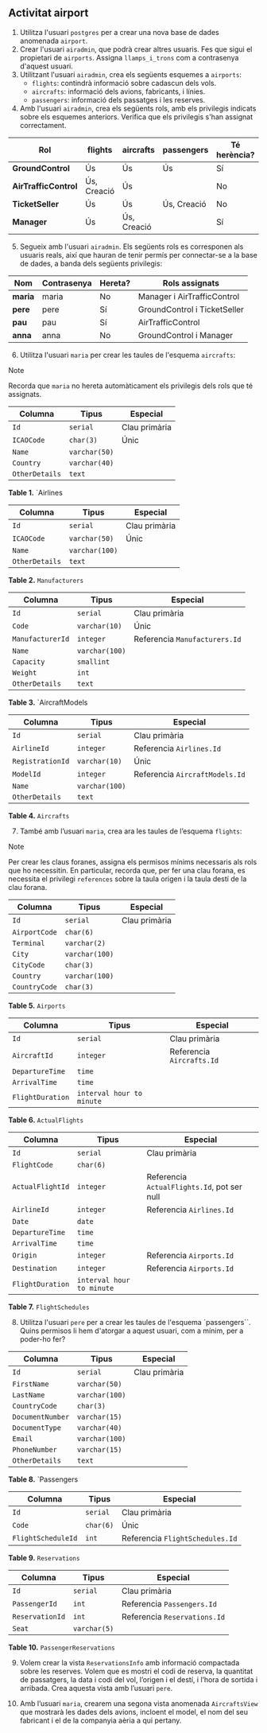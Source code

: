 ## Activitat airport

1. Utilitza l'usuari `postgres` per a crear una nova base de dades anomenada `airport`.
2. Crear l'usuari `airadmin`, que podrà crear altres usuaris. Fes que sigui el propietari de `airports`. Assigna `llamps_i_trons` com a contrasenya d'aquest usuari.
3. Utilitzant l'usuari `airadmin`, crea els següents esquemes a `airports`:
   - `flights`: contindrà informació sobre cadascun dels vols.
   - `aircrafts`: informació dels avions, fabricants, i línies.
   - `passengers`: informació dels passatges i les reserves.
4. Amb l'usuari `airadmin`, crea els següents rols, amb els privilegis indicats sobre els esquemes anteriors. Verifica que els privilegis s'han assignat correctament.

| Rol               | flights        | aircrafts      | passengers      | Té herència? |
|------------------|--------------|--------------|--------------|--------------|
| **GroundControl**    | Ús           | Ús           | Ús           | Sí           |
| **AirTrafficControl** | Ús, Creació  | Ús           |              | No           |
| **TicketSeller**     | Ús           | Ús           | Ús, Creació  | No           |
| **Manager**         | Ús           | Ús, Creació  |              | Sí           |

5. Segueix amb l'usuari `airadmin`. Els següents rols es corresponen als usuaris reals, així que hauran de tenir permís per connectar-se a la base de dades, a banda dels següents privilegis:

| Nom   | Contrasenya | Hereta? | Rols assignats                  |
|--------|-------------|---------|---------------------------------|
| **maria** | maria       | No      | Manager i AirTrafficControl    |
| **pere**  | pere        | Sí      | GroundControl i TicketSeller   |
| **pau**   | pau         | Sí      | AirTrafficControl              |
| **anna**  | anna        | No      | GroundControl i Manager        |

6. Utilitza l'usuari `maria` per crear les taules de l'esquema `aircrafts`:

> [!NOTE]  
> Recorda que `maria` no hereta automàticament els privilegis dels rols que té assignats.

| Columna       | Tipus         | Especial       |
|--------------|--------------|---------------|
| `Id`         | `serial`      | Clau primària |
| `ICAOCode`   | `char(3)`     | Únic          |
| `Name`       | `varchar(50)` |               |
| `Country`    | `varchar(40)` |               |
| `OtherDetails` | `text`      |               |

**Table 1.** `Airlines

| Columna       | Tipus         | Especial       |
|--------------|--------------|---------------|
| `Id`         | `serial`      | Clau primària |
| `ICAOCode`   | `varchar(50)` | Únic          |
| `Name`       | `varchar(100)`|               |
| `OtherDetails` | `text`      |               |

**Table 2.** `Manufacturers`

| Columna          | Tipus         | Especial                           |
|-----------------|--------------|-----------------------------------|
| `Id`            | `serial`      | Clau primària                    |
| `Code`          | `varchar(10)` | Únic                              |
| `ManufacturerId`| `integer`     | Referencia `Manufacturers.Id`    |
| `Name`          | `varchar(100)`|                                   |
| `Capacity`      | `smallint`    |                                   |
| `Weight`        | `int`         |                                   |
| `OtherDetails`  | `text`        |                                   |

**Table 3.** `AircraftModels

| Columna          | Tipus         | Especial                           |
|-----------------|--------------|-----------------------------------|
| `Id`            | `serial`      | Clau primària                    |
| `AirlineId`     | `integer`     | Referencia `Airlines.Id`         |
| `RegistrationId`| `varchar(10)` | Únic                              |
| `ModelId`       | `integer`     | Referencia `AircraftModels.Id`   |
| `Name`          | `varchar(100)`|                                   |
| `OtherDetails`  | `text`        |                                   |

**Table 4.** `Aircrafts`

7. També amb l’usuari `maria`, crea ara les taules de l’esquema `flights`:

> [!NOTE]  
> Per crear les claus foranes, assigna els permisos mínims necessaris als rols que ho necessitin. En particular, recorda que, per fer una clau forana, es necessita el privilegi `references` sobre la taula origen i la taula destí de la clau forana.

| Columna       | Tipus         | Especial       |
|--------------|--------------|---------------|
| `Id`         | `serial`      | Clau primària |
| `AirportCode`| `char(6)`     |               |
| `Terminal`   | `varchar(2)`  |               |
| `City`       | `varchar(100)`|               |
| `CityCode`   | `char(3)`     |               |
| `Country`    | `varchar(100)`|               |
| `CountryCode`| `char(3)`     |               |

**Table 5.** `Airports`

| Columna         | Tipus                   | Especial                     |
|---------------|------------------------|-----------------------------|
| `Id`         | `serial`                | Clau primària               |
| `AircraftId` | `integer`               | Referencia `Aircrafts.Id`   |
| `DepartureTime` | `time`                 |                             |
| `ArrivalTime`   | `time`                 |                             |
| `FlightDuration` | `interval hour to minute` |                             |

**Table 6.** `ActualFlights`

| Columna         | Tipus                   | Especial                                  |
|---------------|------------------------|------------------------------------------|
| `Id`         | `serial`                | Clau primària                            |
| `FlightCode` | `char(6)`               |                                          |
| `ActualFlightId` | `integer`            | Referencia `ActualFlights.Id`, pot ser null |
| `AirlineId`  | `integer`               | Referencia `Airlines.Id`                 |
| `Date`       | `date`                   |                                          |
| `DepartureTime` | `time`                |                                          |
| `ArrivalTime`   | `time`                |                                          |
| `Origin`    | `integer`                | Referencia `Airports.Id`                 |
| `Destination` | `integer`               | Referencia `Airports.Id`                 |
| `FlightDuration` | `interval hour to minute` |                                          |

**Table 7.** `FlightSchedules`

8. Utilitza l'usuari `pere` per a crear les taules de l'esquema `passengers``. Quins permisos li hem d'atorgar a aquest usuari, com a mínim, per a poder-ho fer?

| Columna         | Tipus          | Especial       |
|---------------|--------------|---------------|
| `Id`         | `serial`      | Clau primària |
| `FirstName`  | `varchar(50)` |               |
| `LastName`   | `varchar(100)`|               |
| `CountryCode` | `char(3)`     |               |
| `DocumentNumber` | `varchar(15)` |            |
| `DocumentType` | `varchar(40)` |               |
| `Email`      | `varchar(100)`|               |
| `PhoneNumber` | `varchar(15)` |               |
| `OtherDetails` | `text`       |               |

**Table 8.** `Passengers

| Columna            | Tipus         | Especial                              |
|------------------|--------------|--------------------------------------|
| `Id`            | `serial`      | Clau primària                        |
| `Code`          | `char(6)`     | Únic                                 |
| `FlightScheduleId` | `int`       | Referencia `FlightSchedules.Id`      |

**Table 9.** `Reservations`

| Columna            | Tipus         | Especial                              |
|------------------|--------------|--------------------------------------|
| `Id`            | `serial`      | Clau primària                        |
| `PassengerId`   | `int`         | Referencia `Passengers.Id`           |
| `ReservationId` | `int`         | Referencia `Reservations.Id`         |
| `Seat`         | `varchar(5)`  |                                      |

**Table 10.** `PassengerReservations`

9. Volem crear la vista `ReservationsInfo` amb informació compactada sobre les reserves. Volem que es mostri el codi de reserva, la quantitat de passatgers, la data i codi del vol, l’origen i el destí, i l’hora de sortida i arribada. Crea aquesta vista amb l’usuari `pere`.

10. Amb l’usuari `maria`, crearem una segona vista anomenada `AircraftsView` que mostrarà les dades dels avions, incloent el model, el nom del seu fabricant i el de la companyia aèria a qui pertany.
